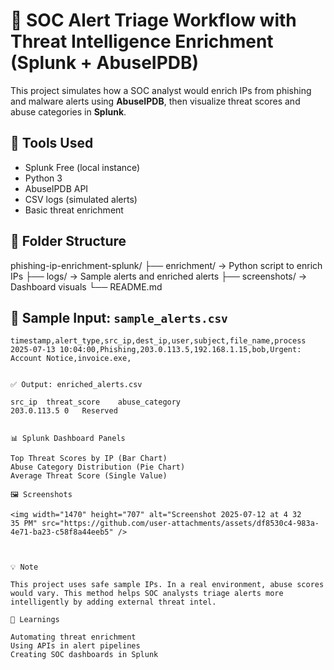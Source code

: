 # 📡 SOC Alert Triage Workflow with Threat Intelligence Enrichment (Splunk + AbuseIPDB)

This project simulates how a SOC analyst would enrich IPs from phishing and malware alerts using **AbuseIPDB**, then visualize threat scores and abuse categories in **Splunk**.

## 🔧 Tools Used
- Splunk Free (local instance)
- Python 3
- AbuseIPDB API
- CSV logs (simulated alerts)
- Basic threat enrichment

## 📁 Folder Structure

phishing-ip-enrichment-splunk/
├── enrichment/ → Python script to enrich IPs
├── logs/ → Sample alerts and enriched alerts
├── screenshots/ → Dashboard visuals
└── README.md


## 🧪 Sample Input: `sample_alerts.csv`

```csv
timestamp,alert_type,src_ip,dest_ip,user,subject,file_name,process
2025-07-13 10:04:00,Phishing,203.0.113.5,192.168.1.15,bob,Urgent: Account Notice,invoice.exe,


✅ Output: enriched_alerts.csv

src_ip	threat_score	abuse_category
203.0.113.5	0	Reserved


📊 Splunk Dashboard Panels

Top Threat Scores by IP (Bar Chart)
Abuse Category Distribution (Pie Chart)
Average Threat Score (Single Value)

🖼️ Screenshots

<img width="1470" height="707" alt="Screenshot 2025-07-12 at 4 32 35 PM" src="https://github.com/user-attachments/assets/df8530c4-983a-4e71-ba23-c58f8a44eeb5" />



💡 Note

This project uses safe sample IPs. In a real environment, abuse scores would vary. This method helps SOC analysts triage alerts more intelligently by adding external threat intel.

📌 Learnings

Automating threat enrichment
Using APIs in alert pipelines
Creating SOC dashboards in Splunk


